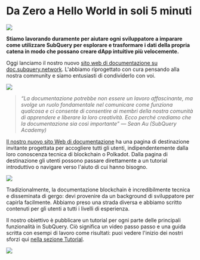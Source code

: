 # Da Zero a Hello World in soli 5 minuti

![](https://miro.medium.com/max/1400/1*g51P_PPoseNqEfCBgvpXXA.png)

**Stiamo lavorando duramente per aiutare ogni sviluppatore a imparare come utilizzare SubQuery per esplorare e trasformare i dati della propria catena in modo che possano creare dApp intuitive più velocemente.**

Oggi lanciamo il nostro nuovo [sito web di documentazione su doc.subquery.network](https://doc.subquery.network/). L'abbiamo riprogettato con cura pensando alla nostra community e siamo entusiasti di condividerlo con voi.

![](https://miro.medium.com/max/1200/1*snyFSjyQ9q116bmIcaVfsQ.gif)

> _“_La documentazione potrebbe non essere un lavoro affascinante, ma svolge un ruolo fondamentale nel comunicare come funziona qualcosa e ci consente di consentire ai membri della nostra comunità di apprendere e liberare la loro creatività. Ecco perché crediamo che la documentazione sia così importante_” — Sean Au (SubQuery Academy)_

[Il nostro nuovo sito Web di documentazione](https://doc.subquery.network/) ha una pagina di destinazione invitante progettata per accogliere tutti gli utenti, indipendentemente dalla loro conoscenza tecnica di blockchain o Polkadot. Dalla pagina di destinazione gli utenti possono passare direttamente a un tutorial introduttivo o navigare verso l'aiuto di cui hanno bisogno.


![](https://miro.medium.com/max/1400/1*obZau98aya3Ohtc43DAuEw.png)

Tradizionalmente, la documentazione blockchain è incredibilmente tecnica e disseminata di gergo: devi provenire da un background di sviluppatore per capirla facilmente. Abbiamo preso una strada diversa e abbiamo scritto contenuti per gli utenti a tutti i livelli di esperienza.

Il nostro obiettivo è pubblicare un tutorial per ogni parte delle principali funzionalità in SubQuery. Ciò significa un video passo passo e una guida scritta con esempi di lavoro come risultati: puoi vedere l'inizio dei nostri sforzi qui [nella sezione Tutorial](https://doc.subquery.network/tutorials_examples/howto.html).

![](https://miro.medium.com/max/1200/1*nxy4aDTaQ0EMGudm0QW09g.gif)